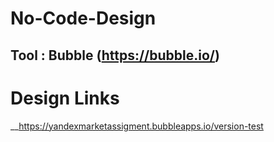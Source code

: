 # No-Code-Design
## Tool : Bubble (https://bubble.io/)
# Design Links
 __https://yandexmarketassigment.bubbleapps.io/version-test

